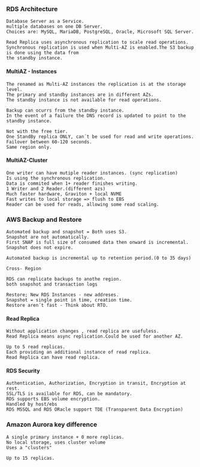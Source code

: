 ### RDS Architecture

    Database Server as a Service.
    multiple databases on one DB Server.
    Choices are: MySQL, MariaDB, PostgreSQL, Oracle, Microsoft SQL Server.

    Read Replica uses asynchronous replication to scale read operations.
    Synchronous replication is used when Multi-AZ is enabled.The S3 backup is done using the data from
    the standby instance.

    
#### MultiAZ - Instances

    The renamed as Multi-AZ instances the replication is at the storage level.
    The primary and standby instances are in different AZs.
    The standby instance is not available for read operations.

    Backup can ocurrs from the standby instance.
    In the event of a failure the DNS record is updated to point to the standby instance.

    Not with the free tier.
    One StandBy replica ONLY, can´t be used for read and write operations.
    Failover between 60-120 seconds.
    Same region only.
    
#### MultiAZ-Cluster

    One writer can have mutiple reader instances. (sync replication)
    Is using the synchronous replication.
    Data is commited when 1+ reader finishes writing.
    1 Writer and 2 Reader.(different azs)
    Much faster hardware, Graviton + local NVME
    Fast writes to local storage => flush to EBS
    Reader can be used for reads, allowing some read scaling.
    

### AWS Backup and Restore

    Automated backup and snapshot = Both uses S3.
    Snapshot are not automatically. 
    First SNAP is full size of consumed data then onward is incremental.
    Snapshot does not expire.

    Automated backup is incremental up to retention period.(0 to 35 days)

    Cross- Region

    RDS can replicate backups to anothe region.
    both snapshot and transaction logs
    
    Restore; New RDS Instances - new addreses.
    Snapshot = single point in time, creation time.
    Restore aren´t fast - Think about RTO.

    
#### Read Replica

    Without application changes , read replica are usefuless.
    Read Replica means async replication.Could be used for another AZ.

    Up to 5 read replicas.
    Each providing an additional instance of read replica.
    Read Replica can have read replica.


#### RDS Security

    Authentication, Authorization, Encryption in transit, Encryption at rest.
    SSL/TLS is available for RDS, can be mandatory.
    RDS supports EBS volume encryption.
    Handled by host/ebs
    RDS MSSQL and RDS ORacle support TDE (Transparent Data Encryption)

### Amazon Aurora key difference

    A single primary instance + 0 more replicas.
    No local storage, uses cluster volume
    Uses a "clusters"

    Up to 15 replicas.


